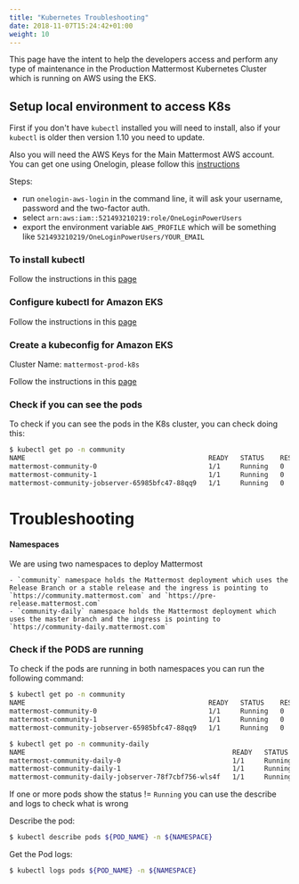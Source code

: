 ```yaml
---
title: "Kubernetes Troubleshooting"
date: 2018-11-07T15:24:42+01:00
weight: 10
---
```


This page have the intent to help the developers access and perform any type of maintenance in the Production Mattermost Kubernetes Cluster which is running on AWS using the EKS.


## Setup local environment to access K8s

First if you don't have `kubectl` installed you will need to install, also if your `kubectl` is older then version 1.10 you need to update.

Also you will need the AWS Keys for the Main Mattermost AWS account. You can get one using Onelogin, please follow this [instructions](../../onelogin-aws)

Steps:

- run `onelogin-aws-login` in the command line, it will ask your username, password and the two-factor auth.
- select `arn:aws:iam::521493210219:role/OneLoginPowerUsers`
- export the environment variable `AWS_PROFILE` which will be something like `521493210219/OneLoginPowerUsers/YOUR_EMAIL`

### To install kubectl

Follow the instructions in this [page](https://kubernetes.io/docs/tasks/tools/install-kubectl/)

### Configure kubectl for Amazon EKS

Follow the instructions in this [page](https://docs.aws.amazon.com/eks/latest/userguide/configure-kubectl.html)

### Create a kubeconfig for Amazon EKS

Cluster Name: `mattermost-prod-k8s`

Follow the instructions in this [page](https://docs.aws.amazon.com/eks/latest/userguide/create-kubeconfig.html)


### Check if you can see the pods

To check if you can see the pods in the K8s cluster, you can check doing this:

```Bash
$ kubectl get po -n community
NAME                                              READY   STATUS    RESTARTS   AGE
mattermost-community-0                            1/1     Running   0          5h
mattermost-community-1                            1/1     Running   0          23h
mattermost-community-jobserver-65985bfc47-88qq9   1/1     Running   0          5h
```

# Troubleshooting

#### Namespaces

We are using two namespaces to deploy Mattermost

    - `community` namespace holds the Mattermost deployment which uses the Release Branch or a stable release and the ingress is pointing to `https://community.mattermost.com` and `https://pre-release.mattermost.com`
    - `community-daily` namespace holds the Mattermost deployment which uses the master branch and the ingress is pointing to `https://community-daily.mattermost.com`

### Check if the PODS are running

To check if the pods are running in both namespaces you can run the following command:

```Bash
$ kubectl get po -n community
NAME                                              READY   STATUS    RESTARTS   AGE
mattermost-community-0                            1/1     Running   0          5h
mattermost-community-1                            1/1     Running   0          23h
mattermost-community-jobserver-65985bfc47-88qq9   1/1     Running   0          5h

$ kubectl get po -n community-daily
NAME                                                    READY   STATUS    RESTARTS   AGE
mattermost-community-daily-0                            1/1     Running   0          3h
mattermost-community-daily-1                            1/1     Running   0          3h
mattermost-community-daily-jobserver-78f7cbf756-wls4f   1/1     Running   0          2h
```

If one or more pods show the status != `Running` you can use the describe and logs to check what is wrong

Describe the pod:

```Bash
$ kubectl describe pods ${POD_NAME} -n ${NAMESPACE}
```

Get the Pod logs:

```Bash
$ kubectl logs pods ${POD_NAME} -n ${NAMESPACE}
```
